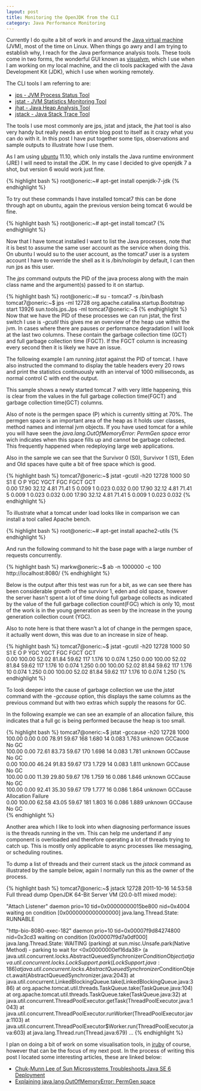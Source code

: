 ```yaml
---
layout: post
title: Monitoring the OpenJDK from the CLI
category: Java Performance Monitoring
---
```


Currently I do quite a bit of work in and around the [Java virtual machine](http://openjdk.java.net/) \(JVM), most of the time on Linux. When things go awry and I am trying to establish why, I reach for the Java performance analysis tools. These tools come in two forms, the wonderful GUI known as [visualvm](http://visualvm.java.net/), which I use when I am working on my local machine, and the cli tools packaged with the Java Development Kit (JDK), which I use when working remotely.

The CLI tools I am referring to are:

* [jps - JVM Process Status Tool](http://download.oracle.com/javase/6/docs/technotes/tools/share/jps.html)
* [jstat - JVM Statistics Monitoring Tool](http://download.oracle.com/javase/6/docs/technotes/tools/share/jstat.html)
* [jhat - Java Heap Analysis Tool](http://download.oracle.com/javase/6/docs/technotes/tools/share/jhat.html)
* [jstack - Java Stack Trace Tool](http://download.oracle.com/javase/6/docs/technotes/tools/share/jstack.html)

The tools I use most commonly are jps, jstat and jstack, the jhat tool is also very handy but really needs an entire blog post to itself as it crazy what you can do with it. In this post I have put together some tips, observations and sample outputs to illustrate how I use them.

As I am using [ubuntu](http://www.ubuntu.com/) 11.10, which only installs the Java runtime environment (JRE) I will need to install the JDK. In my case I decided to give openjdk 7 a shot, but version 6 would work just fine.

{% highlight bash %}
root@oneric:~# apt-get install openjdk-7-jdk
{% endhighlight %}

To try out these commands I have installed tomcat7 this can be done through apt on ubuntu, again the previous version being tomcat 6 would be fine.

{% highlight bash %}
root@oneric:~# apt-get install tomcat7
{% endhighlight %}

Now that I have tomcat installed I want to list the Java processes, note that it is best to assume the same user account as the service when doing this. On ubuntu I would su to the user account, as the tomcat7 user is a system account I have to override the shell as it is _/bin/nologin_ by default, I can then run jps as this user.

The _jps_ command outputs the PID of the java process along with the main class name and the argument(s) passed to it on startup.

{% highlight bash %}
root@oneric:~# su - tomcat7 -s /bin/bash 
tomcat7@oneric:~$ jps -ml
12728 org.apache.catalina.startup.Bootstrap start
13926 sun.tools.jps.Jps -ml
tomcat7@oneric:~$ 
{% endhighlight %}
Now that we have the PID of these processes we can run jstat, the first switch I use is _-gcutil_ this gives me an overview of the heap use within the jvm. In cases where there are pauses or performance degradation I will look at the last two columns. These contain the garbage collection time (GCT) and full garbage collection time (FGCT). If the FGCT column is increasing every second then it is likely we have an issue.

The following example I am running _jstat_ against the PID of tomcat. I have also instructed the command to display the table headers every 20 rows and print the statistics continuously with an interval of 1000 milliseconds, as normal control C with end the output.

This sample shows a newly started tomcat 7 with very little happening, this is clear from the values in the full garbage collection time(FGCT) and garbage collection time(GCT) columns. 

Also of note is the permgen space (P) which is currently sitting at 70%. The permgen space is an important area of the heap as it holds user classes, method names and internal jvm objects. If you have used tomcat for a while you will have seen the _java.lang.OutOfMemoryError: PermGen space_ error wich indicates when this space fills up and cannot be garbage collected. This frequently happened when redeploying large web applications.

Also in the sample we can see that the Survivor 0 (S0), Survivor 1 (S1), Eden and Old spaces have quite a bit of free space which is good. 

{% highlight bash %}
tomcat7@oneric:~$ jstat -gcutil -h20 12728 1000
  S0     S1     E      O      P     YGC     YGCT    FGC    FGCT     GCT   
  0.00  17.90  32.12   4.81  71.41      5    0.009     1    0.023    0.032
  0.00  17.90  32.12   4.81  71.41      5    0.009     1    0.023    0.032
  0.00  17.90  32.12   4.81  71.41      5    0.009     1    0.023    0.032
{% endhighlight %}

To illustrate what a tomcat under load looks like in comparison we can install a tool called Apache bench.

{% highlight bash %}
root@oneric:~# apt-get install apache2-utils
{% endhighlight %}

And run the following command to hit the base page with a large number of requests concurrently.

{% highlight bash %}
markw@oneric:~$ ab -n 1000000 -c 100 http://localhost:8080/
{% endhighlight %}

Below is the output after this test was run for a bit, as we can see there has been considerable growth of the survivor 1, eden and old space, however the server hasn't spent a lot of time doing full garbage collects as indicated by the value of the full garbage collection count(FGC) which is only 10, most of the work is in the young generation as seen by the increase in the young generation collection count (YGC). 

Also to note here is that there wasn't a lot of change in the permgen space, it actually went down, this was due to an increase in size of heap.

{% highlight bash %}
tomcat7@oneric:~$ jstat -gcutil -h20 12728 1000
  S0     S1     E      O      P     YGC     YGCT    FGC    FGCT     GCT   
  0.00 100.00  52.02  81.84  59.62    117    1.176    10    0.074    1.250
  0.00 100.00  52.02  81.84  59.62    117    1.176    10    0.074    1.250
  0.00 100.00  52.02  81.84  59.62    117    1.176    10    0.074    1.250
  0.00 100.00  52.02  81.84  59.62    117    1.176    10    0.074    1.250
{% endhighlight %}

To look deeper into the cause of garbage collection we use the _jstat_ command with the _-gccause_ option, this displays the same columns as the previous command but with two extras which supply the reasons for GC.

In the following example we can see an example of an allocation failure, this indicates that a full gc is being performed because the heap is too small.

{% highlight bash %}
tomcat7@oneric:~$ jstat -gccause -h20 12728 1000
100.00   0.00   0.00  78.91  59.67    168    1.680    14    0.083    1.763 unknown GCCause      No GC               
100.00   0.00  72.61  83.73  59.67    170    1.698    14    0.083    1.781 unknown GCCause      No GC               
  0.00 100.00  46.24  91.83  59.67    173    1.729    14    0.083    1.811 unknown GCCause      No GC               
100.00   0.00  11.39  29.80  59.67    176    1.759    16    0.086    1.846 unknown GCCause      No GC               
100.00   0.00  92.41  35.30  59.67    179    1.777    16    0.086    1.864 unknown GCCause      Allocation Failure  
  0.00 100.00  62.58  43.05  59.67    181    1.803    16    0.086    1.889 unknown GCCause      No GC               
{% endhighlight %}

Another area which I like to look into when diagnosing performance issues is the threads running in the vm. This can help me undertand if any component is overloaded and therefore operating a lot of threads trying to catch up. This is mostly only applicable to async processes like messaging, or scheduling routines.

To dump a list of threads and their current stack us the _jstack_ command as illustrated by the sample below, again I normally run this as the owner of the process.

{% highlight bash %}
tomcat7@oneric:~$ jstack 12728
2011-10-16 14:53:58
Full thread dump OpenJDK 64-Bit Server VM (20.0-b11 mixed mode):

"Attach Listener" daemon prio=10 tid=0x00000000015be800 nid=0x4004 waiting on condition [0x0000000000000000]
   java.lang.Thread.State: RUNNABLE

"http-bio-8080-exec-182" daemon prio=10 tid=0x00007f9d84274800 nid=0x3cd3 waiting on condition [0x00007f9d7a0df000]
   java.lang.Thread.State: WAITING (parking)
        at sun.misc.Unsafe.park(Native Method)
        - parking to wait for  <0x00000000ef16da38> (a java.util.concurrent.locks.AbstractQueuedSynchronizer$ConditionObject)
        at java.util.concurrent.locks.LockSupport.park(LockSupport.java:186)
        at java.util.concurrent.locks.AbstractQueuedSynchronizer$ConditionObject.await(AbstractQueuedSynchronizer.java:2043)
        at java.util.concurrent.LinkedBlockingQueue.take(LinkedBlockingQueue.java:386)
        at org.apache.tomcat.util.threads.TaskQueue.take(TaskQueue.java:104)
        at org.apache.tomcat.util.threads.TaskQueue.take(TaskQueue.java:32)
        at java.util.concurrent.ThreadPoolExecutor.getTask(ThreadPoolExecutor.java:1043)
        at java.util.concurrent.ThreadPoolExecutor.runWorker(ThreadPoolExecutor.java:1103)
        at java.util.concurrent.ThreadPoolExecutor$Worker.run(ThreadPoolExecutor.java:603)
        at java.lang.Thread.run(Thread.java:679)
...
{% endhighlight %}

I plan on doing a bit of work on some visualisation tools, in [jruby](http://jruby.org/) of course, however that can be the focus of my next post. In the process of writing this post I located some interesting articles, these are linked below:

* [Chuk-Munn Lee of Sun Microsystems Troubleshoots Java SE 6 Deployment](http://java.sun.com/developer/technicalArticles/javase/troubleshoot/)
* [Explaining java.lang.OutOfMemoryError: PermGen space](http://www.freshblurbs.com/explaining-java-lang-outofmemoryerror-permgen-space)

